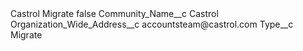 <?xml version="1.0" encoding="UTF-8"?>
<CustomMetadata xmlns="http://soap.sforce.com/2006/04/metadata" xmlns:xsi="http://www.w3.org/2001/XMLSchema-instance" xmlns:xsd="http://www.w3.org/2001/XMLSchema">
    <label>Castrol Migrate</label>
    <protected>false</protected>
    <values>
        <field>Community_Name__c</field>
        <value xsi:type="xsd:string">Castrol</value>
    </values>
    <values>
        <field>Organization_Wide_Address__c</field>
        <value xsi:type="xsd:string">accountsteam@castrol.com</value>
    </values>
    <values>
        <field>Type__c</field>
        <value xsi:type="xsd:string">Migrate</value>
    </values>
</CustomMetadata>
